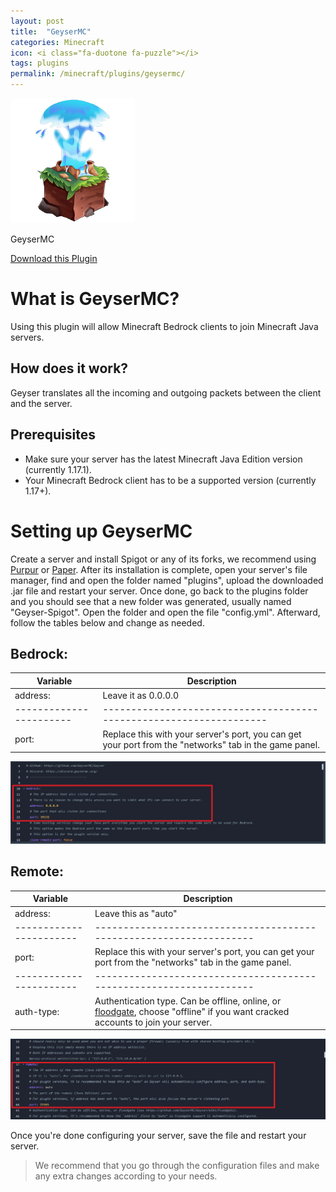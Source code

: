 ```yaml
---
layout: post
title:  "GeyserMC"
categories: Minecraft
icon: <i class="fa-duotone fa-puzzle"></i>
tags: plugins
permalink: /minecraft/plugins/geysermc/
---
```


<div class="install-plugin">
    <img style="border-radius: 7px;" src="../../../assets/images/posts/plugins/geysermc/plugin-icon.png">
    <p>GeyserMC</p>
    <a href="https://ci.opencollab.dev//job/GeyserMC/job/Geyser/job/master/lastSuccessfulBuild/artifact/bootstrap/spigot/target/Geyser-Spigot.jar">Download this Plugin</a>
</div>

# What is GeyserMC?
Using this plugin will allow Minecraft Bedrock clients to join Minecraft Java servers.

## How does it work?
Geyser translates all the incoming and outgoing packets between the client and the server.

## Prerequisites

- Make sure your server has the latest Minecraft Java Edition version (currently 1.17.1).
- Your Minecraft Bedrock client has to be a supported version (currently 1.17+).


# Setting up GeyserMC

Create a server and install Spigot or any of its forks, we recommend using [Purpur](https://purpur.pl3x.net) or [Paper](https://papermc.io). After its installation is complete, open your server's file manager, find and open the folder named "plugins", upload the downloaded .jar file and restart your server. Once done, go back to the plugins folder and you should see that a new folder was generated, usually named "Geyser-Spigot". Open the folder and open the file "config.yml". Afterward, follow the tables below and change as needed.

## Bedrock:

|Variable               |Description                                                        |
|-----------------------|-------------------------------------------------------------------|
|address:               |Leave it as 0.0.0.0                                                |
|-----------------------|-------------------------------------------------------------------|
|port:                  |Replace this with your server's port, you can get your port from the "networks" tab in the game panel. |

![Image](../../../assets/images/posts/plugins/geysermc/bedrock-config.png)

## Remote:

|Variable               |Description                                                        |
|-----------------------|-------------------------------------------------------------------|
|address:               |Leave this as "auto"                                               |
|-----------------------|-------------------------------------------------------------------|
|port:                  |Replace this with your server's port, you can get your port from the "networks" tab in the game panel. |
|-----------------------|-------------------------------------------------------------------|
|auth-type:             |Authentication type. Can be offline, online, or [floodgate](https://github.com/GeyserMC/Geyser/wiki/Floodgate), choose "offline" if you want cracked accounts to join your server.

![Image](../../../assets/images/posts/plugins/geysermc/remote-config.png)


Once you're done configuring your server, save the file and restart your server.

> We recommend that you go through the configuration files and make any extra changes according to your needs.
